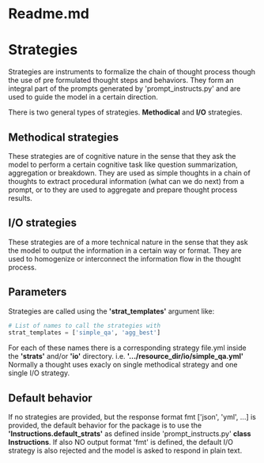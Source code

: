 # Readme.md

# Strategies
Strategies are instruments to formalize the chain of thought process though the use of
pre formulated thought steps and behaviors. They form an integral part of the prompts
generated by 'prompt_instructs.py' and are used to guide the model in a certain direction.

There is two general types of strategies. __Methodical__ and __I/O__ strategies.

## Methodical strategies
These strategies are of cognitive nature in the sense that they ask the model to 
perform a certain cognitive task like question summarization, aggregation or breakdown.
They are used as simple thoughts in a chain of thoughts to extract procedural information (what can we do next) from a prompt, or to they are used to aggregate and prepare thought process results.

## I/O strategies
These strategies are of a more technical nature in the sense that they ask the model to
output the information in a certain way or format. They are used to homogenize or 
interconnect the information flow in the thought process. 

## Parameters
Strategies are called using the __'strat_templates'__ argument like:

```python
# List of names to call the strategies with
strat_templates = ['simple_qa', 'agg_best']
```
For each of these names there is a corresponding strategy file.yml inside the __'strats'__ 
and/or __'io'__ directory.  i.e. __'.../resource_dir/io/simple_qa.yml'__
Normally a thought uses exacly on single methodical strategy and one single I/O strategy.

## Default behavior
If no strategies are provided, but the response format fmt ['json', 'yml', ...] is provided, the default behavior for the package is to use the __'Instructions.default_strats'__ as defined inside 'prompt_instructs.py' __class Instructions__.
If also NO output format 'fmt' is defined, the default I/O strategy is also rejected and 
the model is asked to respond in plain text.